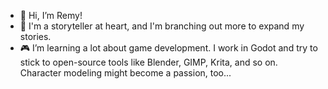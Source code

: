 - 🌱 Hi, I’m Remy!
- 📖 I'm a storyteller at heart, and I'm branching out more to expand my stories.
- 🎮 I’m learning a lot about game development. I work in Godot and try to stick to open-source tools like Blender, GIMP, Krita, and so on. Character modeling might become a passion, too...

<!---
RemyAsaylea/RemyAsaylea is a ✨ special ✨ repository because its `README.md` (this file) appears on your GitHub profile.
You can click the Preview link to take a look at your changes.
--->
